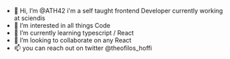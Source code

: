 - 👋 Hi, I’m @ATH42 i'm a self taught frontend Developer currently working at sciendis
- 👀 I’m interested in all things Code
- 🌱 I’m currently learning typescript / React
- 💞️ I’m looking to collaborate on any React
- 📫 you can reach out on twitter @theofilos_hoffi

<!---
ATH42/ATH42 is a ✨ special ✨ repository because its `README.md` (this file) appears on your GitHub profile.
You can click the Preview link to take a look at your changes.
--->

